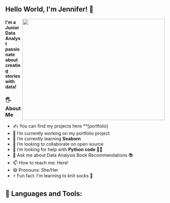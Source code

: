 ## Hello World, I'm Jennifer! 🌻  

<image align="right" width="450" height="320" src="comp.jpeg">
 

 #### I'm a Junior Data Analyst passionate about creating stories with data!
 
 ### 🖐 About Me
 
- ✍️ You can find my projects here **[portfolio]
- 🔭 I’m currently working on my portfolio project
- 🌱 I’m currently learning **Seaborn**
- 👯 I’m looking to collaborate on open source
- 🤔 I’m looking for help with **Python code** 👩‍💻 
- 💬 Ask me about Data Analysis Book Recommendations 📚 
- 📫 How to reach me: Here!
- 😄 Pronouns: She/Her 
- ⚡ Fun fact: I'm learning to knit socks 🧦 

## 🔧  Languages and Tools:
